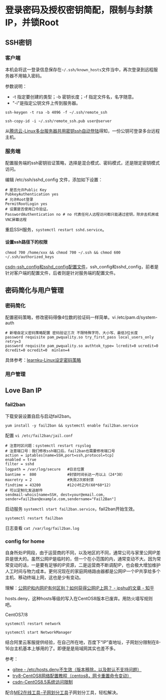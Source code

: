 # 登录密码及授权密钥简配，限制与封禁IP，并锁Root

## SSH密钥

### 客户端

本机会将这一登录信息保存在`~/.ssh/known_hosts`文件当中，再次登录到远程服务器不用输入密码。

参数说明：

* -t 指定要创建的类型；-b 密钥长度；-f 指定文件名，名字随意。
* "-i"是指定公钥文件上传到服务器。

```
ssh-keygen -t rsa -b 4096 -f ~/.ssh/remote_ssh
```

```
ssh-copy-id -i ~/.ssh/remote_ssh.pub user@server
```

从[腾讯云-Linux多台服务器共用密钥ssh自动登陆](https://cloud.tencent.com/developer/article/2036440)得知，一份公钥可登录多台远程主机。


### 服务端

配置服务端的ssh密钥验证策略，选择是混合模式、密码模式，还是限定密钥模式访问。

编辑 /etc/ssh/sshd_config 文件，添加如下设置：

```
# 是否允许Public Key 
PubkeyAuthentication yes
# 允许Root登录
PermitRootLogin yes
# 设置是否使用口令验证。
PasswordAuthentication no # no 代表任何人远程访问都只能通过密钥，除非去机房或VNC屏幕远程
```

重启SSH服务，`systemctl restart sshd.service`。

#### 设置ssh路径下的权限

```
chmod 700 /home/xxx && chmod 700 ~/.ssh && chmod 600 ~/.ssh/authorized_keys
```

[csdn-ssh_config和sshd_config配置文件](https://blog.csdn.net/mynumber1/article/details/123699660)，ssh_config和sshd_config，前者是针对客户端的配置文件，后者则是针对服务端的配置文件。

## 密码简化与用户管理

### 密码简化

配置密码策略，修改密码得像4位数的验证码一样简单。vi /etc/pam.d/system-auth

```
# 新增自定义密码策略配置 密码验证三次 不限特殊字符、大小写、最低3位长度
password requisite pam_pwquality.so try_first_pass local_users_only retry=3
password requisite pam_pwquality.so authtok_type= lcredit=0 ucredit=0 dcredit=0 ocredit=0  minlen=4
```

具体参考：[learnku-Linux设定密码策略](https://learnku.com/articles/52174)

### 用户管理



## Love Ban IP

### fail2ban

下载安装设置自启与启动fail2ban。

```
yum install -y fail2ban && systemctl enable fail2ban.service
```

配置 `vi /etc/fail2ban/jail.conf`

```
# 注意时区问题：systemctl restart rsyslog
# 注意端口号：我们修改ssh端口后，fail2ban也需要修改端口号
action = iptables[name=SSH,port=ssh,protocol=tcp] 
enabled = true
filter = sshd
logpath = /var/log/secure   #日志位置
bantime =  800              #封锁时间长达一月以上（24*30）
maxretry = 2                #失败2次即封禁
findtime = 43200            #12小时之内(60*60*12)
# 可以定制化发送邮件
sendmail-whois[name=SSH, dest=your@email.com, sender=fail2ban@example.com,sendername="Fail2Ban"]    
```

启动服务 `systemctl start fail2ban.service`，fail2ban开始生效。

```
systemctl restart fail2ban
```

日志查看 `cat /var/log/fail2ban.log`

### config for home



自身所处IP网段，由于运营商的不同，以及地区的不同，通常公司与家里公网IP差异是很大的。虽然公网IP是临时的，但一个在小范围的内，通常变动不大。因为常常变动的话，一是要有足够的IP资源，二是运营商不断调配IP，也会极大增加维护人工时间与物力成本。更何况现在的家庭网络路由器都是公网IP一个IP共享给多个主机、移动终端上网，这也是少有变动。

理解：[公网IP和内网IP有何区别？如何获得公网IP上网？ - ipshu的文章 - 知乎](https://zhuanlan.zhihu.com/p/558884673)

hosts.deny，这种hosts等级的写入在CentOS8版本已废弃。用防火墙写规则吧。



CentOS7/8

```
systemctl restart network
```

```
systemctl start NetworkManager
```

结合阿里云客服提供经验，在自己所在地，百度下“IP”查地址，子网划分限制在8-16台主机基本上够用的了。即便是是局域网其实也差不多。

参考：

* [gitee - /etc/hosts.deny不生效（版本移除，以及默认不支持问题）](https://gitee.com/openeuler/kernel/issues/I29Z76)
* [try8-CentOS8网络配置教程（centos8，网卡重置命令变动）](https://try8.cn/article/10010)
* [csdn-CentOS8.5系统访问限制](https://blog.csdn.net/qq_41112887/article/details/121539810)

配合[ME2在线工具-子网划分工具](http://www.metools.info/other/subnetmask160.html)子网划分工具，轻松解决。



